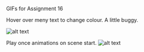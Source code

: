 GIFs for Assignment 16

Hover over meny text to change colour. A little buggy.

![alt text](https://github.com/Wiive/YrgoUppgifterGP20/blob/master/Programming%20Fundamentals/16StateMachinesAndAnimation/Media/Assignment16GIF.gif)


Play once animations on scene start.
![alt text](https://github.com/Wiive/YrgoUppgifterGP20/blob/master/Programming%20Fundamentals/16StateMachinesAndAnimation/Media/Assignment16GIF2.gif)